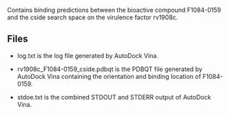 Contains binding predictions between the bioactive compound F1084-0159 and the cside search space on the virulence factor rv1908c.

## Files

- log.txt is the log file generated by AutoDock Vina.

- rv1908c_F1084-0159_cside.pdbqt is the PDBQT file generated by AutoDock Vina containing the orientation and binding location of F1084-0159.

- stdoe.txt is the combined STDOUT and STDERR output of AutoDock Vina.

